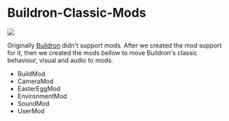 # Buildron-Classic-Mods
![](docs/gifs/BuildronClassicMods-small.gif)

Originally [Buildron](http://github.com/skahal/buildron) didn't support mods. After we created the mod support for it, then we created the mods bellow to move Buildron's classic behaviour, visual and audio to mods.

* BuildMod
* CameraMod
* EasterEggMod
* EnvironmentMod
* SoundMod
* UserMod